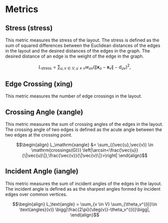 # Metrics

## Stress (stress)

This metric measures the stress of the layout. The stress is defined as the sum of squared differences between the Euclidean distances of the edges in the layout and the desired distances of the edges in the graph. The desired distance of an edge is the weight of the edge in the graph.

```math
\begin{equation}
\label{stress}
L_\text{stress}=
\sum_{u, v \in V, u \neq v}
    w_{uv} \left(\|\mathbf{x}_u - \mathbf{x}_v\| - d_{uv}\right)^2 ,
\end{equation}
```

## Edge Crossing (xing)

This metric measures the number of edge crossings in the layout.

## Crossing Angle (xangle)

This metric measures the sum of crossing angles of the edges in the layout. The crossing angle of two edges is defined as the acute angle between the two edges at the crossing point.

```math
\begin{align}
L_\mathrm{xangle} &= \sum_{(\vec{u},\vec{v}) \in \mathrm{crossings(G)}} \left|\arcsin<\frac{\vec{u}}{\|\vec{u}\|},\frac{\vec{v}}{\|\vec{v}\|}>\right|
\end{align}
```

## Incident Angle (iangle)

This metric measures the sum of incident angles of the edges in the layout. The incident angle is defined as as the sharpest angles formed by incident edges over common vertices.

```math
\begin{align}
    L_\text{angle} = 
    \sum_{v \in V}
    \sum_{\theta_v^{(i)}\in \text{angles}(v)} \bigg|\frac{2\pi}{\deg(v)}-\theta_v^{(i)}\bigg|,
\end{align}
```